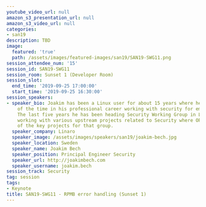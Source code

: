 ```yaml
---
youtube_video_url: null
amazon_s3_presentation_url: null
amazon_s3_video_url: null
categories:
- san19
description: TBD
image:
  featured: 'true'
  path: /assets/images/featured-images/san19/SAN19-SWG11.png
session_attendee_num: '15'
session_id: SAN19-SWG11
session_room: Sunset 1 (Developer Room)
session_slot:
  end_time: '2019-09-25 17:00:00'
  start_time: '2019-09-25 16:30:00'
session_speakers:
- speaker_bio: Joakim has been a Linux user for about 15 years where he spent most
    of the time in his professional career working with security for embedded devices.
    The last five years he has been heading Security Working Group in Linaro who are
    working with various upstream projects related to Security where OP-TEE is one
    of the key projects for that group.
  speaker_company: Linaro
  speaker_image: /assets/images/speakers/san19/joakim-bech.jpg
  speaker_location: Sweden
  speaker_name: Joakim Bech
  speaker_position: Principal Engineer Security
  speaker_url: http://joakimbech.com
  speaker_username: joakim.bech
session_track: Security
tag: session
tags:
- Keynote
title: SAN19-SWG11 - RPMB error handling (Sunset 1)
---
```

